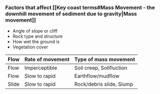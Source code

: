 ### Factors that affect [[Key coast terms#**Mass Movement - the downhill movement of sediment due to gravity**|Mass movement]] 
- Angle of slope or cliff
- Rock type and structure
- How wet the ground is
- Vegetation cover

| Flow  | Rate of movement | Type of mass movement    |
| ----- | ---------------- | ------------------------ |
| Flow  | Imperceptible    | Soil creep, Solifluction |
| Flow  | Slow to rapid    | Earthflow/mudflow        |
| Slide | Slow to rapid    | Rock/debris slide, Slump                         |
